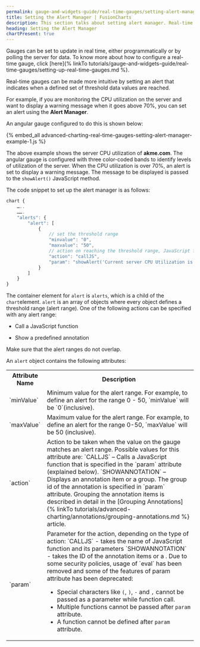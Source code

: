 ```yaml
---
permalink: gauge-and-widgets-guide/real-time-gauges/setting-alert-manager.html
title: Setting the Alert Manager | FusionCharts
description: This section talks about setting alert manager. Real-time gauges can be made intuitive by setting an alert indicated when a defined set of values are reached
heading: Setting the Alert Manager
chartPresent: true
---
```


Gauges can be set to update in real time, either programmatically or by polling the server for data. To know more about how to configure a real-time gauge, click [here]{% linkTo tutorials/gauge-and-widgets-guide/real-time-gauges/setting-up-real-time-gauges.md %}.

Real-time gauges can be made more intuitive by setting an alert that indicates when a defined set of threshold data values are reached.

For example, if you are monitoring the CPU utilization on the server and want to display a warning message when it goes above 70%, you can set an alert using the __Alert Manager__.

An angular gauge configured to do this is shown below:

{% embed_all advanced-charting-real-time-gauges-setting-alert-manager-example-1.js %}

The above example shows the server CPU utilization of __akme.com__. The angular gauge is configured with three color-coded bands to identify levels of utilization of the server. When the CPU utilization is over 70%, an alert is set to display a warning message. The message to be displayed is passed to the `showAlert()` JavaScript method.

The code snippet to set up the alert manager is as follows:

```javascript
chart {
    …..
    …….
    "alerts": {
        "alert": [
            {
                // set the threshold range
                "minvalue": "0",
                "maxvalue": "50",
                // action on reaching the threshold range, JavaScript function showAlert()
                "action": "callJS",
                "param": "showAlert('Current server CPU Utilization is low');"
            }
        ]
    }
}

```

The container element for `alert` is `alerts`, which is a child of the `chart`element.  `alert` is an array of objects where every object defines a threshold range (alert range). One of the following actions can be specified with any alert range:

* Call a JavaScript function

* Show a predefined annotation


<p class="text-info"> Make sure that the alert ranges do not overlap.</p>

An `alert` object contains the following attributes:

<table>
  <tr>
    <th>Attribute Name</th>
    <th>Description</th>
  </tr>
  <tr>
    <td>`minValue`</td>
    <td>Minimum value for the alert range. For example, to define an alert for the range 0 - 50, `minValue` will be `0`(inclusive).</td>
  </tr>
  <tr>
    <td>`maxValue` </td>
    <td>Maximum value for the alert range. For example, to define an alert for the range 0-50, `maxValue` will be 50 (inclusive).</td>
  </tr>
  <tr>
    <td>`action`</td>
    <td>Action to be taken when the value on the gauge matches an alert range. Possible values for this attribute are:
`CALLJS` – Calls a JavaScript function that is specified in the `param` attribute (explained below).
`SHOWANNOTATION` –  Displays an annotation item or a group. The group id of the annotation  is specified in `param` attribute.
Grouping the annotation items is described in detail in the [Grouping Annotations]{% linkTo tutorials/advanced-charting/annotations/grouping-annotations.md %} article.</td>
  </tr>
  <tr>
    <td>`param` </td>
    <td>Parameter for the action, depending on the type of action:
`CALLJS` -   takes the name of JavaScript function and its parameters
`SHOWANNOTATION` - takes the ID of the annotation items or a .
Due to some security policies, usage of `eval` has been removed and some of the features of param attribute has been deprecated:

* Special characters like `(`, `)`, `-` and `,` cannot be passed as a parameter while function call.
* Multiple functions cannot be passed after `param` attribute.
* A function cannot be defined after `param` attribute.</td>
  </tr>
</table>
